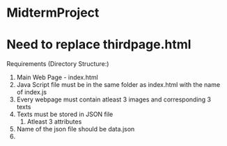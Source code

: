 # MidtermProject


# Need to replace thirdpage.html


Requirements (Directory Structure:)

1. Main Web Page - index.html 
2. Java Script file must be in the same folder as index.html with the name of index.js
3. Every webpage must contain atleast 3 images and corresponding 3 texts 
4. Texts must be stored in JSON file 
   1. Atleast 3 attributes 
5. Name of the json file should be data.json
6. 
